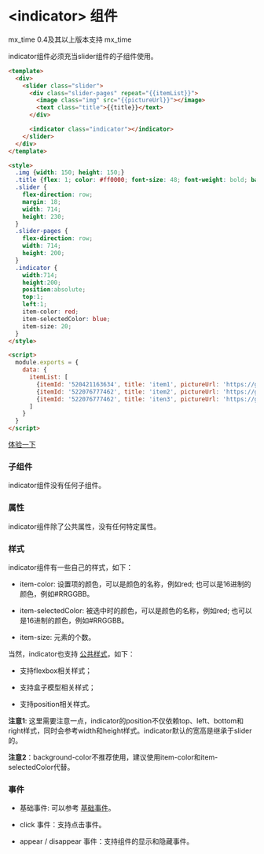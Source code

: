 # &lt;indicator&gt; 组件
mx_time 
	0.4及其以上版本支持
mx_time 

indicator组件必须充当slider组件的子组件使用。   
````html  
<template>
  <div>
    <slider class="slider">
      <div class="slider-pages" repeat="{{itemList}}">
        <image class="img" src="{{pictureUrl}}"></image>
        <text class="title">{{title}}</text>
      </div>

      <indicator class="indicator"></indicator>
    </slider>
  </div>
</template>

<style>
  .img {width: 150; height: 150;}
  .title {flex: 1; color: #ff0000; font-size: 48; font-weight: bold; background-color: #eeeeee;}
  .slider {
    flex-direction: row;
    margin: 18;
    width: 714;
    height: 230;
  }
  .slider-pages {
    flex-direction: row;
    width: 714;
    height: 200;
  }
  .indicator {
    width:714;
    height:200;
    position:absolute;
    top:1;
    left:1;
    item-color: red;
    item-selectedColor: blue;
    item-size: 20;
  }
</style>

<script>
  module.exports = {
    data: {
      itemList: [
        {itemId: '520421163634', title: 'item1', pictureUrl: 'https://gd2.alicdn.com/bao/uploaded/i2/T14H1LFwBcXXXXXXXX_!!0-item_pic.jpg'},
        {itemId: '522076777462', title: 'item2', pictureUrl: 'https://gd1.alicdn.com/bao/uploaded/i1/TB1PXJCJFXXXXciXFXXXXXXXXXX_!!0-item_pic.jpg'},
        {itemId: '522076777462', title: 'iten3', pictureUrl: 'https://gd3.alicdn.com/bao/uploaded/i3/TB1x6hYLXXXXXazXVXXXXXXXXXX_!!0-item_pic.jpg'}
      ]
    }
  }
</script>
````
[体验一下](http://www.baidu.com?123=test)

### 子组件
indicator组件没有任何子组件。

### 属性
indicator组件除了公共属性，没有任何特定属性。

### 样式
indicator组件有一些自己的样式，如下：

+ item-color: 设置项的颜色，可以是颜色的名称，例如red; 也可以是16进制的颜色，例如#RRGGBB。

+ item-selectedColor: 被选中时的颜色，可以是颜色的名称，例如red; 也可以是16进制的颜色，例如#RRGGBB。

+ item-size: 元素的个数。

当然，indicator也支持 [公共样式](http://alibaba.github.io/weex/doc/references/common-style.html)，如下：

+ 支持flexbox相关样式；

+ 支持盒子模型相关样式；

+ 支持position相关样式。

**注意1**: 这里需要注意一点，indicator的position不仅依赖top、left、bottom和right样式，同时会参考width和height样式。indicator默认的宽高是继承于slider的。

**注意2**：background-color不推荐使用，建议使用item-color和item-selectedColor代替。


### 事件

+ 基础事件: 可以参考 [基础事件](http://alibaba.github.io/weex/doc/references/common-event.html)。

+ click 事件：支持点击事件。

+ appear / disappear 事件：支持组件的显示和隐藏事件。


